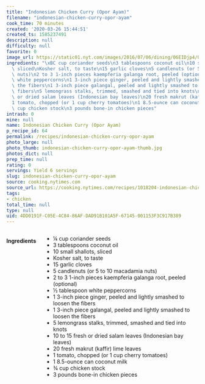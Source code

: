 ```yaml
---
title: "Indonesian Chicken Curry (Opor Ayam)"
filename: "indonesian-chicken-curry-opor-ayam"
cook_time: 70 minutes
created: '2020-03-26 15:44:51'
created_ts: 1585237491
description: null
difficulty: null
favorite: 0
image_url: https://static01.nyt.com/images/2016/07/06/dining/06EIDjp4/06EIDjp4-articleLarge.jpg
ingredients: "\xBC cup coriander seeds\n3 tablespoons coconut oil\n10 small shallots,\
  \ sliced\nKosher salt, to taste\n15 garlic cloves\n5 candlenuts (or 5 to 10 macadamia\
  \ nuts)\n2 to 3 1-inch pieces kaempferia galanga root, peeled (optional)\n\xBD tablespoon\
  \ white peppercorns\n1 3-inch piece ginger, peeled and lightly smashed to loosen\
  \ the fibers\n1 3-inch piece galangal, peeled and lightly smashed to loosen the\
  \ fibers\n5 lemongrass stalks, trimmed, smashed and tied into knots\n10 to 15 fresh\
  \ or dried salam leaves (Indonesian bay leaves)\n20 fresh makrut (kaffir) lime leaves\n\
  1 tomato, chopped (or 1 cup cherry tomatoes)\n1 8.5-ounce can coconut milk\n\xBE\
  \ cup chicken stock\n3 pounds bone-in chicken pieces"
intrash: 0
mine: null
name: Indonesian Chicken Curry (Opor Ayam)
p_recipe_id: 64
permalink: /recipes/indonesian-chicken-curry-opor-ayam
photo_large: null
photo_thumb: indonesian-chicken-curry-opor-ayam-thumb.jpg
photos_dict: null
prep_time: null
rating: 0
servings: Yield 6 servings
slug: indonesian-chicken-curry-opor-ayam
source: cooking.nytimes.com
source_url: https://cooking.nytimes.com/recipes/1018204-indonesian-chicken-curry-opor-ayam?action=click&module=Global%20Search%20Recipe%20Card&pgType=search&rank=17
tags:
- chicken
total_time: null
type: null
uid: 4DD0191F-C05E-4C84-86AF-DAD91B101A5F-67145-001153F3C917B389
---
```

<div class="large-8 medium-7 columns" id="writeup">	</div><!-- #writeup -->
</div><!-- #row-one -->
<div class="row" id="row-two">	<div class="medium-4 small-5 columns" id="ingredients"><h4>Ingredients</h4><div class="box box-ingredients content"><ul>
<li>¼ cup coriander seeds</li>
<li>3 tablespoons coconut oil</li>
<li>10 small shallots, sliced</li>
<li>Kosher salt, to taste</li>
<li>15 garlic cloves</li>
<li>5 candlenuts (or 5 to 10 macadamia nuts)</li>
<li>2 to 3 1-inch pieces kaempferia galanga root, peeled (optional)</li>
<li>½ tablespoon white peppercorns</li>
<li>1 3-inch piece ginger, peeled and lightly smashed to loosen the fibers</li>
<li>1 3-inch piece galangal, peeled and lightly smashed to loosen the fibers</li>
<li>5 lemongrass stalks, trimmed, smashed and tied into knots</li>
<li>10 to 15 fresh or dried salam leaves (Indonesian bay leaves)</li>
<li>20 fresh makrut (kaffir) lime leaves</li>
<li>1 tomato, chopped (or 1 cup cherry tomatoes)</li>
<li>1 8.5-ounce can coconut milk</li>
<li>¾ cup chicken stock</li>
<li>3 pounds bone-in chicken pieces</li>
</ul>
</div>	</div>	<div class="medium-6 small-7 columns" id="directions">	</div>